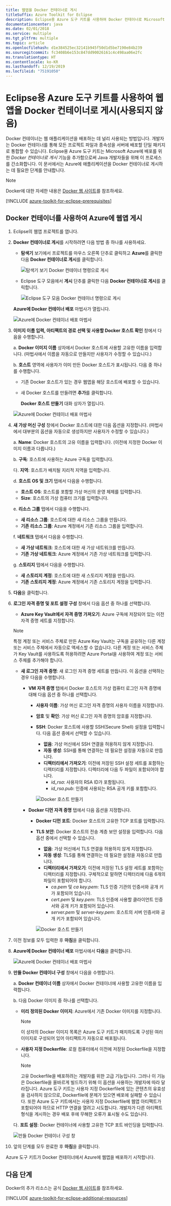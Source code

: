 ```yaml
---
title: 웹앱을 Docker 컨테이너로 게시
titleSuffix: Azure Toolkit for Eclipse
description: Eclipse용 Azure 도구 키트를 사용하여 Docker 컨테이너로 Microsoft Azure에 웹앱을 게시하는 방법을 알아봅니다.
documentationcenter: java
ms.date: 02/01/2018
ms.service: multiple
ms.tgt_pltfrm: multiple
ms.topic: article
ms.openlocfilehash: d1e384525ec32141b945f50d1d5be7190e84b239
ms.sourcegitcommit: fc3408b6e153c847dd90026161c4c498aa06e2fc
ms.translationtype: HT
ms.contentlocale: ko-KR
ms.lasthandoff: 12/19/2019
ms.locfileid: "75191050"
---
```

# <a name="publish-a-web-app-as-a-docker-container-by-using-the-azure-toolkit-for-eclipse-deprecated"></a>Eclipse용 Azure 도구 키트를 사용하여 웹앱을 Docker 컨테이너로 게시(사용되지 않음)

Docker 컨테이너는 웹 애플리케이션을 배포하는 데 널리 사용되는 방법입니다. 개발자는 Docker 컨테이너를 통해 모든 프로젝트 파일과 종속성을 서버에 배포할 단일 패키지로 통합할 수 있습니다. Eclipse용 Azure 도구 키트는 Microsoft Azure에 배포를 위한 *Docker 컨테이너로 게시* 기능을 추가함으로써 Java 개발자들을 위해 이 프로세스를 간소화합니다. 이 문서에서는 Azure에 애플리케이션을 Docker 컨테이너로 게시하는 데 필요한 단계를 안내합니다.

> [!NOTE]
> Docker에 대한 자세한 내용은 [Docker 웹 사이트]를 참조하세요.
>

[!INCLUDE [azure-toolkit-for-eclipse-prerequisites](../includes/azure-toolkit-for-eclipse-prerequisites.md)]

## <a name="publish-your-web-app-to-azure-by-using-a-docker-container"></a>Docker 컨테이너를 사용하여 Azure에 웹앱 게시

1. Eclipse의 웹앱 프로젝트를 엽니다.

2. **Docker 컨테이너로 게시**를 시작하려면 다음 방법 중 하나를 사용하세요.

   * **탐색기** 보기에서 프로젝트를 마우스 오른쪽 단추로 클릭하고 **Azure**를 클릭한 다음 **Docker 컨테이너로 게시**를 클릭합니다.

      ![탐색기 보기 Docker 컨테이너 명령으로 게시][PUB01]

   * Eclipse 도구 모음에서 **게시** 단추를 클릭한 다음 **Docker 컨테이너로 게시**를 클릭합니다.

      ![Eclipse 도구 모음 Docker 컨테이너 명령으로 게시][PUB02]
      
   **Azure에 Docker 컨테이너 배포** 마법사가 열립니다.

   ![Azure에 Docker 컨테이너 배포 마법사][PUB03]

3. **이미지 이름 입력, 아티팩트의 경로 선택 및 사용할 Docker 호스트 확인** 창에서 다음을 수행합니다.

   a. **Docker 이미지 이름** 상자에서 Docker 호스트에 사용할 고유한 이름을 입력합니다. (마법사에서 이름을 자동으로 만들지만 사용자가 수정할 수 있습니다.)

   b. **호스트** 영역에 사용자가 이미 만든 Docker 호스트가 표시됩니다. 다음 중 하나를 수행합니다.

   * 기존 Docker 호스트가 있는 경우 웹앱을 해당 호스트에 배포할 수 있습니다.
   * 새 Docker 호스트를 만들려면 **추가**를 클릭합니다.  
      
      **Docker 호스트 만들기** 대화 상자가 열립니다.

   ![Azure에 Docker 컨테이너 배포 마법사][PUB04a]

4. **새 가상 머신 구성** 창에서 Docker 호스트에 대한 다음 옵션을 지정합니다. (마법사에서 대부분의 옵션을 자동으로 생성하지만 사용자가 수정할 수 있습니다.)

   a. **Name**: Docker 호스트의 고유 이름을 입력합니다. (이전에 지정한 Docker 이미지 이름과 다릅니다.)

   b. **구독**: 호스트에 사용하는 Azure 구독을 입력합니다.

   다. **지역**: 호스트가 배치될 지리적 지역을 입력합니다.

   d. **호스트 OS 및 크기** 탭에서 다음을 수행합니다. 
   * **호스트 OS**: 호스트를 포함할 가상 머신의 운영 체제를 입력합니다.
   * **Size**: 호스트의 가상 컴퓨터 크기를 입력합니다.

   e. **리소스 그룹** 탭에서 다음을 수행합니다. 
   * **새 리소스 그룹**: 호스트에 대한 새 리소스 그룹을 만듭니다.
   * **기존 리소스 그룹**: Azure 계정에서 기존 리소스 그룹을 입력합니다.

   f. **네트워크** 탭에서 다음을 수행합니다. 
   * **새 가상 네트워크**: 호스트에 대한 새 가상 네트워크를 만듭니다.
   * **기존 가상 네트워크**: Azure 계정에서 기존 가상 네트워크를 입력합니다.

   g. **스토리지** 탭에서 다음을 수행합니다. 
   * **새 스토리지 계정**: 호스트에 대한 새 스토리지 계정을 만듭니다.
   * **기존 스토리지 계정**: Azure 계정에서 기존 스토리지 계정을 입력합니다.

5. **다음**을 클릭합니다.

6. **로그인 자격 증명 및 포트 설정 구성** 창에서 다음 옵션 중 하나를 선택합니다.

   * **Azure Key Vault에서 자격 증명 가져오기**: Azure 구독에 저장되어 있는 이전 자격 증명 세트를 지정합니다. 

   >[!NOTE]
   >특정 계정 또는 서비스 주체로 만든 Azure Key Vault는 구독을 공유하는 다른 계정 또는 서비스 주체에서 자동으로 액세스할 수 없습니다. 다른 계정 또는 서비스 주체가 Key Vault를 사용하도록 허용하려면 Azure Portal을 사용하여 계정 또는 서비스 주체를 추가해야 합니다.
   >

   * **새 로그인 자격 증명**: 새 로그인 자격 증명 세트를 만듭니다. 이 옵션을 선택하는 경우 다음을 수행합니다. 
    
     * **VM 자격 증명** 탭에서 Docker 호스트의 가상 컴퓨터 로그인 자격 증명에 대해 다음 옵션 중 하나를 선택합니다. 

       * **사용자 이름**: 가상 머신 로그인 자격 증명의 사용자 이름을 지정합니다. 
       * **암호** 및 **확인**: 가상 머신 로그인 자격 증명의 암호를 지정합니다. 
       * **SSH**: Docker 호스트에 사용할 SSH(Secure Shell) 설정을 입력합니다. 다음 옵션 중에서 선택할 수 있습니다. 
          * **없음**: 가상 머신에서 SSH 연결을 허용하지 않게 지정합니다. 
          * **자동 생성**: SSH를 통해 연결하는 데 필요한 설정을 자동으로 만듭니다. 
          * **디렉터리에서 가져오기**: 이전에 저장된 SSH 설정 세트를 포함하는 디렉터리를 지정합니다. 디렉터리에 다음 두 파일이 포함되어야 합니다. 
             * *id_rsa*: 사용자의 RSA ID가 포함됩니다. 
             * *id_rsa.pub*: 인증에 사용되는 RSA 공개 키를 포함합니다. 
        
         ![Docker 호스트 만들기][PUB05]

     * **Docker 디먼 자격 증명** 탭에서 다음 옵션을 지정합니다. 

       * **Docker 디먼 포트**: Docker 호스트의 고유한 TCP 포트를 입력합니다. 
       * **TLS 보안**: Docker 호스트의 전송 계층 보안 설정을 입력합니다. 다음 옵션 중에서 선택할 수 있습니다. 
          * **없음**: 가상 머신에서 TLS 연결을 허용하지 않게 지정합니다. 
          * **자동 생성**: TLS를 통해 연결하는 데 필요한 설정을 자동으로 만듭니다. 
          * **디렉터리에서 가져오기**: 이전에 저장된 TLS 설정 세트를 포함하는 디렉터리를 지정합니다. 구체적으로 말하면 디렉터리에 다음 6개의 파일이 포함되어야 합니다. 
             * *ca.pem* 및 *ca key.pem*: TLS 인증 기관의 인증서와 공개 키가 포함되어 있습니다. 
             * *cert.pem* 및 *key.pem*: TLS 인증에 사용할 클라이언트 인증서와 공개 키가 포함되어 있습니다. 
             * *server.pem* 및 *server-key.pem*: 호스트의 서버 인증서와 공개 키가 포함되어 있습니다. 

         ![Docker 호스트 만들기][PUB06]

7. 이전 정보를 모두 입력한 후 **마침**을 클릭합니다.

8. **Azure에 Docker 컨테이너 배포** 마법사에서 **다음**을 클릭합니다.

   ![Azure에 Docker 컨테이너 배포 마법사][PUB07]

9. **만들 Docker 컨테이너 구성** 창에서 다음을 수행합니다.

   a. **Docker 컨테이너 이름** 상자에서 Docker 컨테이너에 사용할 고유한 이름을 입력합니다.

   b. 다음 Docker 이미지 중 하나를 선택합니다. 

   * **미리 정의된 Docker 이미지**: Azure에서 기존 Docker 이미지를 지정합니다. 

     >[!NOTE]
     >이 상자의 Docker 이미지 목록은 Azure 도구 키트가 패치하도록 구성된 여러 이미지로 구성되어 있어 아티팩트가 자동으로 배포됩니다.
     >

   * **사용자 지정 Dockerfile**: 로컬 컴퓨터에서 이전에 저장된 Dockerfile을 지정합니다.

     >[!NOTE]
     >고유 Dockerfile을 배포하려는 개발자를 위한 고급 기능입니다. 그러나 이 기능은 Dockerfile을 올바르게 빌드하기 위해 이 옵션을 사용하는 개발자에 따라 달라집니다. Azure 도구 키트는 사용자 지정 Dockerfile에 있는 콘텐츠의 유효성을 검사하지 않으므로, Dockerfile에 문제가 있으면 배포에 실패할 수 있습니다. 또한 Azure 도구 키트에서는 사용자 지정 Dockerfile에 웹앱 아티팩트가 포함되어야 하므로 HTTP 연결을 열려고 시도합니다. 개발자가 다른 아티팩트 형식을 게시하는 경우 배포 후에 무해한 오류가 표시될 수도 있습니다.
     >

   다. **포트 설정**: Docker 컨테이너에 사용할 고유한 TCP 포트 바인딩을 입력합니다.

      ![만들 Docker 컨테이너 구성 창][PUB08]

10. 앞의 단계를 모두 완료한 후 **마침**을 클릭합니다.

Azure 도구 키트가 Docker 컨테이너에서 Azure에 웹앱을 배포하기 시작합니다. 

## <a name="next-steps"></a>다음 단계

Docker의 추가 리소스는 공식 [Docker 웹 사이트]를 참조하세요.

[!INCLUDE [azure-toolkit-for-eclipse-additional-resources](../includes/azure-toolkit-for-eclipse-additional-resources.md)]

<!-- URL List -->

[Docker 웹 사이트]: https://www.docker.com/

<!-- IMG List -->

[PUB01]: media/azure-toolkit-for-eclipse-publish-as-docker-container/PUB01.png
[PUB02]: media/azure-toolkit-for-eclipse-publish-as-docker-container/PUB02.png
[PUB03]: media/azure-toolkit-for-eclipse-publish-as-docker-container/PUB03.png
[PUB04a]: media/azure-toolkit-for-eclipse-publish-as-docker-container/PUB04a.png
[PUB04b]: media/azure-toolkit-for-eclipse-publish-as-docker-container/PUB04b.png
[PUB04c]: media/azure-toolkit-for-eclipse-publish-as-docker-container/PUB04c.png
[PUB04d]: media/azure-toolkit-for-eclipse-publish-as-docker-container/PUB04d.png
[PUB05]: media/azure-toolkit-for-eclipse-publish-as-docker-container/PUB05.png
[PUB06]: media/azure-toolkit-for-eclipse-publish-as-docker-container/PUB06.png
[PUB07]: media/azure-toolkit-for-eclipse-publish-as-docker-container/PUB07.png
[PUB08]: media/azure-toolkit-for-eclipse-publish-as-docker-container/PUB08.png
